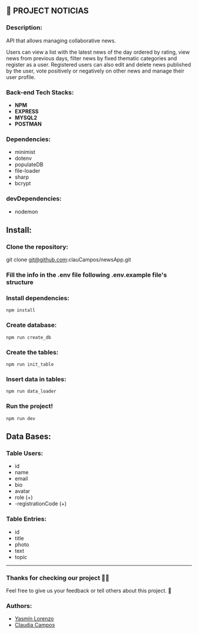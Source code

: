 ## 📝 PROJECT NOTICIAS 

### Description: 

API that allows managing collaborative news.

Users can view a list with the latest news of the day ordered by rating, view news from previous days, filter news by fixed thematic categories and register as a user.
Registered users can also edit and delete news published by the user, vote positively or negatively on other news and manage their user profile.

### Back-end Tech Stacks:
- **NPM**
- **EXPRESS**
- **MYSQL2**
- **POSTMAN**

### Dependencies:
- minimist
- dotenv
- populateDB
- file-loader
- sharp
- bcrypt

### devDependencies:
- nodemon

## Install:

### Clone the repository:
git clone git@github.com:clauCampos/newsApp.git

### Fill the info in the .env file following  .env.example file's structure

### Install dependencies:

```
npm install
```


### Create database: 

```
npm run create_db
```
### Create the tables:

```
npm run init_table
```

### Insert data in tables:

```
npm run data_loader
```

### Run the project!

```
npm run dev
```

## Data Bases:

### Table Users:
- id
- name
- email
- bio
- avatar
- role (+)
- -registrationCode (+)

### Table Entries: ###
- id
- title
- photo
- text
- topic

---

### Thanks for checking our project 🙏🏼

Feel free to give us your feedback or tell others about this project. 📢 

### Authors: ###

- [Yasmín Lorenzo](https://github.com/yassscoder)
- [Claudia Campos](https://github.com/clauCampos)

